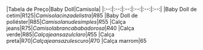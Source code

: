 |Tabela de Preço|Baby Doll|Camisola|
|:--:|:--:|:--:|:--:|:--:|:--:|
|Baby Doll de cetim|R$125   |Camisola cinza de listra|R$85
|Baby Doll de poliéster|R$85 |Camisola nude simples|R$55
|Calça jeans|R$75            |Camisola branca babado rosa|R$40
|Calça verde|R$85            |Calça jeans azul claro|R$55
|Calça preta|R$70            |Calça jeans azul escuro|R$70
|Calça marrom|65             





